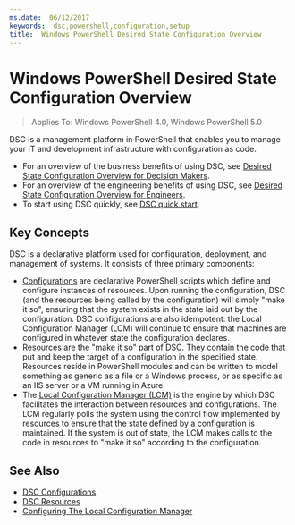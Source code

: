 ```yaml
---
ms.date:  06/12/2017
keywords:  dsc,powershell,configuration,setup
title:  Windows PowerShell Desired State Configuration Overview
---
```


# Windows PowerShell Desired State Configuration Overview

> Applies To: Windows PowerShell 4.0, Windows PowerShell 5.0

DSC is a management platform in PowerShell that enables you to manage your IT and development infrastructure with configuration as code.

- For an overview of the business benefits of using DSC, see [Desired State Configuration Overview for Decision Makers](decisionMaker.md).
- For an overview of the engineering benefits of using DSC, see [Desired State Configuration Overview for Engineers](DscForEngineers.md).
- To start using DSC quickly, see [DSC quick start](../quickstarts/website-quickstart.md).

## Key Concepts

DSC is a declarative platform used for configuration, deployment, and management of systems. It consists of three primary components:

- [Configurations](../configurations/configurations.md) are declarative PowerShell scripts which define and configure instances of resources.
    Upon running the configuration, DSC (and the resources being called by the configuration) will simply "make it so",
    ensuring that the system exists in the state laid out by the configuration.
    DSC configurations are also idempotent: the Local Configuration Manager (LCM) will continue to ensure that machines are configured in whatever state the configuration declares.
- [Resources](../resources/resources.md) are the "make it so" part of DSC. They contain the code that put and keep the target of a configuration in the specified state.
    Resources reside in PowerShell modules and can be written to model something as generic as a file or a Windows process,
    or as specific as an IIS server or a VM running in Azure.
- The [Local Configuration Manager (LCM)](../managing-nodes/metaConfig.md) is the engine by which DSC facilitates the interaction between resources and configurations.
    The LCM regularly polls the system using the control flow implemented by resources to ensure that the state defined by a configuration is maintained.
    If the system is out of state, the LCM makes calls to the code in resources to "make it so" according to the configuration.

## See Also

- [DSC Configurations](../configurations/configurations.md)
- [DSC Resources](../resources/resources.md)
- [Configuring The Local Configuration Manager](../managing-nodes/metaConfig.md)

